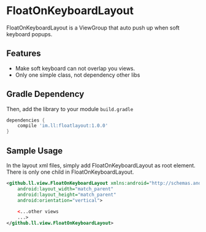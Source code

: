# FloatOnKeyboardLayout

FloatOnKeyboardLayout is a ViewGroup that auto push up when soft keyboard popups.


## Features
- Make soft keyboard can not overlap you views.
- Only one simple class, not dependency other libs

## Gradle Dependency

Then, add the library to your module `build.gradle`
```gradle
dependencies {
    compile 'im.ll:floatlayout:1.0.0'
}
```

## Sample Usage
In the layout xml files, simply add FloatOnKeyboardLayout as root element. There is only one child in FloatOnKeyboardLayout.  

```xml
<github.ll.view.FloatOnKeyboardLayout xmlns:android="http://schemas.android.com/apk/res/android"
    android:layout_width="match_parent"
    android:layout_height="match_parent"
    android:orientation="vertical">
	
	<...other views
	...>
</github.ll.view.FloatOnKeyboardLayout>

```


